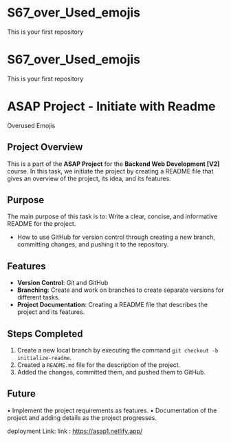 # S67_over_Used_emojis
This is your first repository
# S67_over_Used_emojis
This is your first repository
# ASAP Project - Initiate with Readme

Overused Emojis

## Project Overview
This is a part of the **ASAP Project** for the **Backend Web Development [V2]** course. In this task, we initiate the project by creating a README file that gives an overview of the project, its idea, and its features.

## Purpose
The main purpose of this task is to:
Write a clear, concise, and informative README for the project.
- How to use GitHub for version control through creating a new branch, committing changes, and pushing it to the repository.

## Features
- **Version Control**: Git and GitHub
- **Branching**: Create and work on branches to create separate versions for different tasks.
- **Project Documentation**: Creating a README file that describes the project and its features.

## Steps Completed
1. Create a new local branch by executing the command `git checkout -b initialize-readme`.
2. Created a `README.md` file for the description of the project.
3. Added the changes, committed them, and pushed them to GitHub.

## Future
• Implement the project requirements as features.
• Documentation of the project and adding details as the project progresses.


deployment Link:
link : https://asap1.netlify.app/
